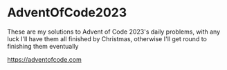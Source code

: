 # AdventOfCode2023
These are my solutions to Advent of Code 2023's daily problems, with any luck I'll have them all finished by Christmas, otherwise I'll get round to finishing them eventually

https://adventofcode.com
